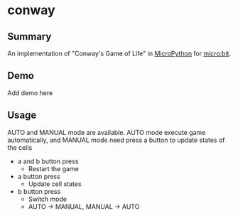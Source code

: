 # conway

## Summary

An implementation of "Conway's Game of Life" in [MicroPython](https://micropython.org/) for [micro:bit](http://microbit.org/).

## Demo

Add demo here

## Usage 

AUTO and MANUAL mode are available. AUTO mode execute game automatically, and MANUAL mode need press a button to update states of the cells

- a and b button press
	- Restart the game
- a button press
	- Update cell states
- b button press
	- Switch mode
	- AUTO -> MANUAL, MANUAL -> AUTO
